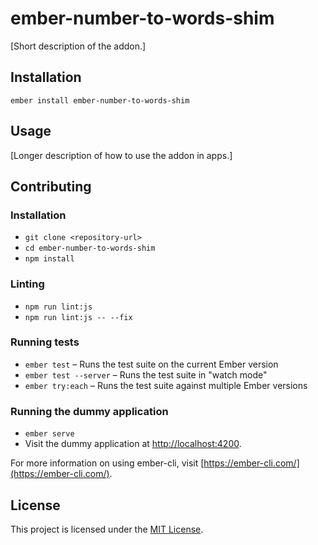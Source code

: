 ember-number-to-words-shim
==============================================================================

[Short description of the addon.]

Installation
------------------------------------------------------------------------------

```
ember install ember-number-to-words-shim
```


Usage
------------------------------------------------------------------------------

[Longer description of how to use the addon in apps.]


Contributing
------------------------------------------------------------------------------

### Installation

* `git clone <repository-url>`
* `cd ember-number-to-words-shim`
* `npm install`

### Linting

* `npm run lint:js`
* `npm run lint:js -- --fix`

### Running tests

* `ember test` – Runs the test suite on the current Ember version
* `ember test --server` – Runs the test suite in "watch mode"
* `ember try:each` – Runs the test suite against multiple Ember versions

### Running the dummy application

* `ember serve`
* Visit the dummy application at [http://localhost:4200](http://localhost:4200).

For more information on using ember-cli, visit [https://ember-cli.com/](https://ember-cli.com/).

License
------------------------------------------------------------------------------

This project is licensed under the [MIT License](LICENSE.md).
